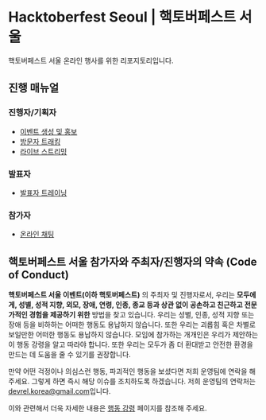 # Hacktoberfest Seoul | 핵토버페스트 서울 #

핵토버페스트 서울 온라인 행사를 위한 리포지토리입니다.


## 진행 매뉴얼 ##

### 진행자/기획자 ###

* [이벤트 생성 및 홍보](manuals/event-promotion.md)
* [방문자 트래킹](manuals/event-tracking.md)
* [라이브 스트리밍](manuals/live-streaming.md)


### 발표자 ###

* [발표자 트레이닝](manuals/speaker-training.md)


### 참가자 ###

* [온라인 채팅](manuals/event-chatting.md)


## 핵토버페스트 서울 참가자와 주최자/진행자의 약속 (Code of Conduct) ##

**핵토버페스트 서울 이벤트(이하 핵토버페스트)** 의 주최자 및 진행자로서, 우리는 **모두에게, 성별, 성적 지향, 외모, 장애, 연령, 인종, 종교 등과 상관 없이 공손하고 친근하고 전문가적인 경험을 제공하기 위한** 방법을 찾고 있습니다. 우리는 성별, 인종, 성적 지향 또는 장애 등을 비하하는 어떠한 행동도 용납하지 않습니다. 또한 우리는 괴롭힘 혹은 차별로 보일만한 어떠한 행동도 용납하지 않습니다. 모임에 참가하는 개개인은 우리가 제안하는 이 행동 강령을 알고 따라야 합니다. 또한 우리는 모두가 좀 더 환대받고 안전한 환경을 만드는 데 도움을 줄 수 있기를 권장합니다.

만약 어떤 걱정이나 의심스런 행동, 파괴적인 행동을 보셨다면 저희 운영팀에 연락을 해 주세요. 그렇게 하면 즉시 해당 이슈를 조치하도록 하겠습니다. 저희 운영팀의 연락처는 [devrel.korea@gmail.com](mailto:devrel.korea@gmail.com)입니다.

이와 관련해서 더욱 자세한 내용은 [행동 강령](./CODE-OF-CONDUCT.md) 페이지를 참조해 주세요.
